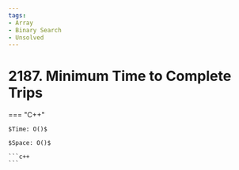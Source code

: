 ```yaml
---
tags:
- Array
- Binary Search
- Unsolved
---
```



# 2187. Minimum Time to Complete Trips

=== "C++"

    $Time: O()$

    $Space: O()$

    ```c++
    ```